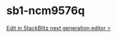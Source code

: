 # sb1-ncm9576q

[Edit in StackBlitz next generation editor ⚡️](https://stackblitz.com/~/github.com/datasyy/sb1-ncm9576q)